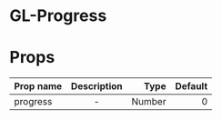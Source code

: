 # GL-Progress
# Props
| Prop name     | Description | Type   | Default|
| ------------- |:-----------:|-------:|-------:|
| progress    | -           | Number |0     |